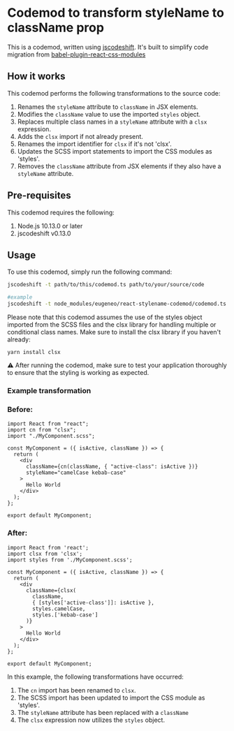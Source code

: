 # Codemod to transform styleName to className prop

This is a codemod, written using [jscodeshift](https://github.com/facebook/jscodeshift). It's built to simplify code migration from [babel-plugin-react-css-modules](https://github.com/gajus/babel-plugin-react-css-modules)

## How it works

This codemod performs the following transformations to the source code:

<ol><li>Renames the <code>styleName</code> attribute to <code>className</code> in JSX elements.</li><li>Modifies the <code>className</code> value to use the imported <code>styles</code> object.</li><li>Replaces multiple class names in a <code>styleName</code> attribute with a <code>clsx</code> expression.</li><li>Adds the <code>clsx</code> import if not already present.</li><li>Renames the import identifier for <code>clsx</code> if it's not 'clsx'.</li><li>Updates the SCSS import statements to import the CSS modules as 'styles'.</li><li>Removes the <code>className</code> attribute from JSX elements if they also have a <code>styleName</code> attribute.</li></ol>

## Pre-requisites

This codemod requires the following:

<ol><li>Node.js 10.13.0 or later</li><li>jscodeshift v0.13.0</li></ol>

## Usage

To use this codemod, simply run the following command:

```bash
jscodeshift -t path/to/this/codemod.ts path/to/your/source/code

#example
jscodeshift -t node_modules/eugeneo/react-stylename-codemod/codemod.ts ./src/* --extensions=tsx
```

Please note that this codemod assumes the use of the styles object imported from the SCSS files and the clsx library for handling multiple or conditional class names. Make sure to install the clsx library if you haven't already:

```
yarn install clsx
```

⚠️ After running the codemod, make sure to test your application thoroughly to ensure that the styling is working as expected.

### Example transformation

### Before:

```tsx
import React from "react";
import cn from "clsx";
import "./MyComponent.scss";

const MyComponent = ({ isActive, className }) => {
  return (
    <div
      className={cn(className, { "active-class": isActive })}
      styleName="camelCase kebab-case"
    >
      Hello World
    </div>
  );
};

export default MyComponent;
```

### After:

```tsx
import React from 'react';
import clsx from 'clsx';
import styles from './MyComponent.scss';

const MyComponent = ({ isActive, className }) => {
  return (
    <div
      className={clsx(
        className,
        { [styles['active-class']]: isActive },
        styles.camelCase,
        styles.['kebab-case']
      )}
    >
      Hello World
    </div>
  );
};

export default MyComponent;

```

In this example, the following transformations have occurred:

<ol><li>The <code>cn</code> import has been renamed to <code>clsx</code>.</li><li>The SCSS import has been updated to import the CSS module as 'styles'.</li><li>The <code>styleName</code> attribute has been replaced with a <code>className</code></li><li>The <code>clsx</code> expression now utilizes the <code>styles</code> object.</li></ol>
